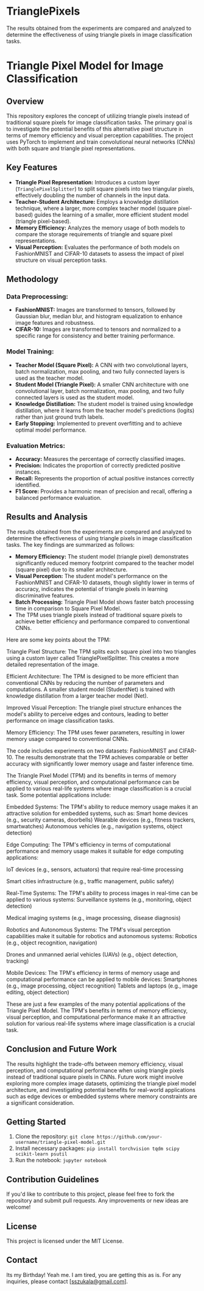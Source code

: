 # TrianglePixels
The results obtained from the experiments are compared and analyzed to determine the effectiveness of using triangle pixels in image classification tasks. 

# Triangle Pixel Model for Image Classification

## Overview

This repository explores the concept of utilizing triangle pixels instead of traditional square pixels for image classification tasks. The primary goal is to investigate the potential benefits of this alternative pixel structure in terms of memory efficiency and visual perception capabilities. The project uses PyTorch to implement and train convolutional neural networks (CNNs) with both square and triangle pixel representations.

## Key Features

* **Triangle Pixel Representation:** Introduces a custom layer (`TrianglePixelSplitter`) to split square pixels into two triangular pixels, effectively doubling the number of channels in the input data.
* **Teacher-Student Architecture:** Employs a knowledge distillation technique, where a larger, more complex teacher model (square pixel-based) guides the learning of a smaller, more efficient student model (triangle pixel-based).
* **Memory Efficiency:** Analyzes the memory usage of both models to compare the storage requirements of triangle and square pixel representations.
* **Visual Perception:** Evaluates the performance of both models on FashionMNIST and CIFAR-10 datasets to assess the impact of pixel structure on visual perception tasks.

## Methodology

### Data Preprocessing:

* **FashionMNIST:** Images are transformed to tensors, followed by Gaussian blur, median blur, and histogram equalization to enhance image features and robustness.
* **CIFAR-10:** Images are transformed to tensors and normalized to a specific range for consistency and better training performance.

### Model Training:

* **Teacher Model (Square Pixel):** A CNN with two convolutional layers, batch normalization, max pooling, and two fully connected layers is used as the teacher model.
* **Student Model (Triangle Pixel):** A smaller CNN architecture with one convolutional layer, batch normalization, max pooling, and two fully connected layers is used as the student model.
* **Knowledge Distillation:** The student model is trained using knowledge distillation, where it learns from the teacher model's predictions (logits) rather than just ground truth labels.
* **Early Stopping:** Implemented to prevent overfitting and to achieve optimal model performance.

### Evaluation Metrics:

* **Accuracy:** Measures the percentage of correctly classified images.
* **Precision:** Indicates the proportion of correctly predicted positive instances.
* **Recall:** Represents the proportion of actual positive instances correctly identified.
* **F1 Score:** Provides a harmonic mean of precision and recall, offering a balanced performance evaluation.

## Results and Analysis

The results obtained from the experiments are compared and analyzed to determine the effectiveness of using triangle pixels in image classification tasks. The key findings are summarized as follows:

* **Memory Efficiency:** The student model (triangle pixel) demonstrates significantly reduced memory footprint compared to the teacher model (square pixel) due to its smaller architecture.
* **Visual Perception:** The student model's performance on the FashionMNIST and CIFAR-10 datasets, though slightly lower in terms of accuracy, indicates the potential of triangle pixels in learning discriminative features.
* **Batch Processing:** Triangle Pixel Model shows faster batch processing time in comparison to Square Pixel Model.
* The TPM uses triangle pixels instead of traditional square pixels to achieve better efficiency and performance compared to conventional CNNs.

Here are some key points about the TPM:

Triangle Pixel Structure: The TPM splits each square pixel into two triangles using a custom layer called TrianglePixelSplitter. This creates a more detailed representation of the image.

Efficient Architecture: The TPM is designed to be more efficient than conventional CNNs by reducing the number of parameters and computations. A smaller student model (StudentNet) is trained with knowledge distillation from a larger teacher model (Net).

Improved Visual Perception: The triangle pixel structure enhances the model's ability to perceive edges and contours, leading to better performance on image classification tasks.

Memory Efficiency: The TPM uses fewer parameters, resulting in lower memory usage compared to conventional CNNs.

The code includes experiments on two datasets: FashionMNIST and CIFAR-10. The results demonstrate that the TPM achieves comparable or better accuracy with significantly lower memory usage and faster inference time.

The Triangle Pixel Model (TPM) and its benefits in terms of memory efficiency, visual perception, and computational performance can be applied to various real-life systems where image classification is a crucial task. Some potential applications include:

Embedded Systems: The TPM's ability to reduce memory usage makes it an attractive solution for embedded systems, such as:
Smart home devices (e.g., security cameras, doorbells)
Wearable devices (e.g., fitness trackers, smartwatches)
Autonomous vehicles (e.g., navigation systems, object detection)

Edge Computing: The TPM's efficiency in terms of computational performance and memory usage makes it suitable for edge computing applications:

IoT devices (e.g., sensors, actuators) that require real-time processing

Smart cities infrastructure (e.g., traffic management, public safety)

Real-Time Systems: The TPM's ability to process images in real-time can be applied to various systems:
Surveillance systems (e.g., monitoring, object detection)

Medical imaging systems (e.g., image processing, disease diagnosis)

Robotics and Autonomous Systems: The TPM's visual perception capabilities make it suitable for robotics and autonomous systems:
Robotics (e.g., object recognition, navigation)

Drones and unmanned aerial vehicles (UAVs) (e.g., object detection, tracking)

Mobile Devices: The TPM's efficiency in terms of memory usage and computational performance can be applied to mobile devices:
Smartphones (e.g., image processing, object recognition)
Tablets and laptops (e.g., image editing, object detection)

These are just a few examples of the many potential applications of the Triangle Pixel Model. The TPM's benefits in terms of memory efficiency, visual perception, and computational performance make it an attractive solution for various real-life systems where image classification is a crucial task.

## Conclusion and Future Work

The results highlight the trade-offs between memory efficiency, visual perception, and computational performance when using triangle pixels instead of traditional square pixels in CNNs. Future work might involve exploring more complex image datasets, optimizing the triangle pixel model architecture, and investigating potential benefits for real-world applications such as edge devices or embedded systems where memory constraints are a significant consideration.

## Getting Started

1. Clone the repository: `git clone https://github.com/your-username/triangle-pixel-model.git`
2. Install necessary packages: `pip install torchvision tqdm scipy scikit-learn psutil`
3. Run the notebook: `jupyter notebook`

## Contribution Guidelines

If you'd like to contribute to this project, please feel free to fork the repository and submit pull requests. Any improvements or new ideas are welcome!

## License

This project is licensed under the MIT License.

## Contact
Its my Birthday! Yeah me. I am tired, you are getting this as is. 
For any inquiries, please contact [sszukala@gmail.com].
